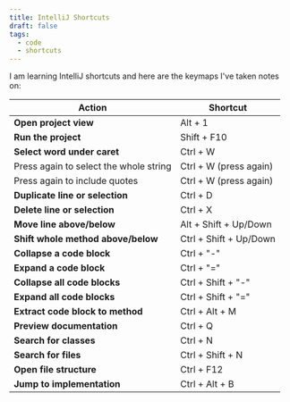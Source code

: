 ```yaml
---
title: IntelliJ Shortcuts
draft: false
tags:
  - code
  - shortcuts
---
```

I am learning IntelliJ shortcuts and here are the keymaps I've taken notes on:

| **Action**                             | **Shortcut**                  |
|----------------------------------------|-------------------------------|
| **Open project view**                  | Alt + 1                        |
| **Run the project**                    | Shift + F10                    |
| **Select word under caret**            | Ctrl + W                       |
| Press again to select the whole string | Ctrl + W (press again)         |
| Press again to include quotes          | Ctrl + W (press again)         |
| **Duplicate line or selection**        | Ctrl + D                       |
| **Delete line or selection**           | Ctrl + X                       |
| **Move line above/below**              | Alt + Shift + Up/Down          |
| **Shift whole method above/below**     | Ctrl + Shift + Up/Down         |
| **Collapse a code block**              | Ctrl + "-"                     |
| **Expand a code block**                | Ctrl + "="                     |
| **Collapse all code blocks**           | Ctrl + Shift + "-"             |
| **Expand all code blocks**             | Ctrl + Shift + "="             |
| **Extract code block to method**       | Ctrl + Alt + M                 |
| **Preview documentation**              | Ctrl + Q                       |
| **Search for classes**                 | Ctrl + N                       |
| **Search for files**                   | Ctrl + Shift + N               |
| **Open file structure**                | Ctrl + F12                     |
| **Jump to implementation**             | Ctrl + Alt + B                 |
